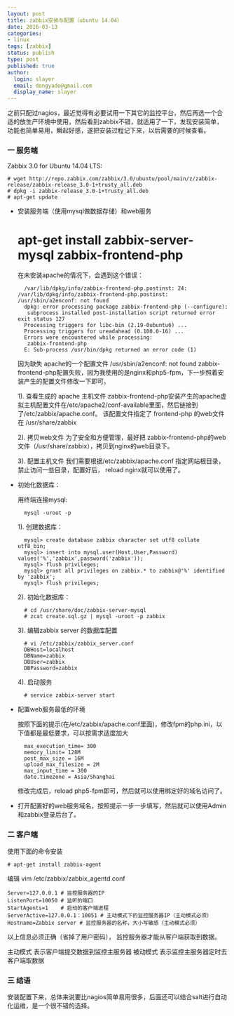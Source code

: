 ```yaml
---
layout: post
title: zabbix安装与配置（ubuntu 14.04）  
date: 2016-03-13
categories:
- linux
tags: [zabbix]
status: publish
type: post
published: true
author:
  login: slayer
  email: dongyado@gmail.com
  display_name: slayer
---
```

之前只配过nagios，最近觉得有必要试用一下其它的监控平台，然后再选一个合适的放生产环境中使用，然后看到zabbix不错，就适用了一下，发现安装简单，功能也简单易用，瞬起好感，遂把安装过程记下来，以后需要的时候查看。

### 一 服务端
Zabbix 3.0 for Ubuntu 14.04 LTS:

    # wget http://repo.zabbix.com/zabbix/3.0/ubuntu/pool/main/z/zabbix-release/zabbix-release_3.0-1+trusty_all.deb
    # dpkg -i zabbix-release_3.0-1+trusty_all.deb
    # apt-get update

* 安装服务端（使用mysql做数据存储）和web服务


	# apt-get install zabbix-server-mysql zabbix-frontend-php

	在未安装apache的情况下，会遇到这个错误：

		/var/lib/dpkg/info/zabbix-frontend-php.postinst: 24: /var/lib/dpkg/info/zabbix-frontend-php.postinst: /usr/sbin/a2enconf: not found
		dpkg: error processing package zabbix-frontend-php (--configure):
		 subprocess installed post-installation script returned error exit status 127
		Processing triggers for libc-bin (2.19-0ubuntu6) ...
		Processing triggers for ureadahead (0.100.0-16) ...
		Errors were encountered while processing:
		 zabbix-frontend-php
		E: Sub-process /usr/bin/dpkg returned an error code (1)

	因为缺失 apache的一个配置文件
	/usr/sbin/a2enconf: not found
	zabbix-frontend-php配置失败，因为我使用的是nginx和php5-fpm，下一步照着安装产生的配置文件修改一下即可。


	1). 查看生成的 apache 主机文件
	zabbix-frontend-php安装产生的apache虚拟主机配置文件在/etc/apache2/conf-available里面，然后链接到了/etc/zabbix/apache.conf。
	该配置文件指定了 frontend-php 的web文件在 /usr/share/zabbix

	2). 拷贝web文件
	为了安全和方便管理，最好把 zabbix-frontend-php的web文件（/usr/share/zabbix），拷贝到nginx的web目录下。

	3). 配置主机文件
	我们需要根据/etc/zabbix/apache.conf 指定网站根目录，禁止访问一些目录，配置好后， reload nginx就可以使用了。


* 初始化数据库：

	用终端连接mysql:

	    mysql -uroot -p

	1). 创建数据库：

	    mysql> create database zabbix character set utf8 collate utf8_bin;
	    mysql> insert into mysql.user(Host,User,Password) values('%','zabbix',password('zabbix'));
	    mysql> flush privileges;
	    mysql> grant all privileges on zabbix.* to zabbix@'%' identified by 'zabbix';
	    mysql> flush privileges;

	2). 初始化数据库：

	    # cd /usr/share/doc/zabbix-server-mysql
	    # zcat create.sql.gz | mysql -uroot -p zabbix

	3). 编辑zabbix server 的数据库配置

	    # vi /etc/zabbix/zabbix_server.conf
	    DBHost=localhost
	    DBName=zabbix
	    DBUser=zabbix
	    DBPassword=zabbix

	4). 启动服务

	    # service zabbix-server start

* 配置web服务最低的环境

	按照下面的提示(在/etc/zabbix/apache.conf里面)，修改fpm的php.ini，以下值都是最低要求，可以按需求适度加大
	    
		max_execution_time= 300
		memory_limit= 128M
		post_max_size = 16M
		upload_max_filesize = 2M
		max_input_time = 300
		date.timezone = Asia/Shanghai
	修改完成后，reload php5-fpm即可，然后就可以使用绑定好的域名访问了。

* 打开配置好的web服务域名，按照提示一步一步填写，然后就可以使用Admin和zabbix登录后台了。


### 二 客户端
使用下面的命令安装

    # apt-get install zabbix-agent

编辑 vim /etc/zabbix/zabbix_agentd.conf

    Server=127.0.0.1 # 监控服务器的IP
    ListenPort=10050 # 监听的端口
    StartAgents=1    # 启动的客户端进程
    ServerActive=127.0.0.1：10051 # 主动模式下的监控服务器IP（主动模式必须）
    Hostname=Zabbix server # 监控服务器的名称，大小写敏感（主动模式必须）

以上信息必须正确（省掉了用户密码）， 监控服务器才能从客户端获取到数据。

主动模式 表示客户端提交数据到监控主服务器
被动模式 表示监控主服务器定时去客户端取数据

### 三 结语
安装配置下来，总体来说要比nagios简单易用很多，后面还可以结合salt进行自动化运维，是一个很不错的选择。

